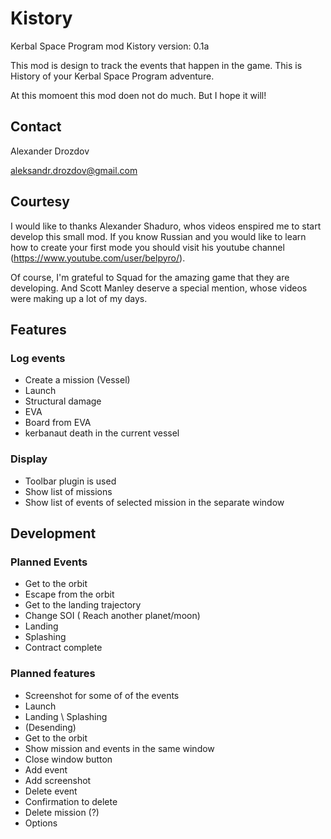 # Kistory
Kerbal Space Program mod Kistory
version: 0.1a

This mod is design to track the events that happen in the game. This is History of your Kerbal Space Program adventure.

At this momoent this mod doen not do much. But I hope it will!

## Contact
Alexander Drozdov

aleksandr.drozdov@gmail.com

## Courtesy 
I would like to thanks Alexander Shaduro, whos videos enspired me to start develop this small mod. If you know Russian and you would like to learn how to create your first mode you should visit his youtube channel (https://www.youtube.com/user/belpyro/).

Of course, I'm grateful to Squad for the amazing game that they are developing. And Scott Manley deserve a special mention, whose videos were making up a lot of my days.

## Features

### Log events
- Create a mission (Vessel)
- Launch
- Structural damage
- EVA
- Board from EVA
- kerbanaut death in the current vessel

### Display
- Toolbar plugin is used
- Show list of missions
- Show list of events of selected mission in the separate window


## Development

### Planned Events
- Get to the orbit
- Escape from the orbit
- Get to the landing trajectory
- Change SOI ( Reach another planet/moon)
- Landing
- Splashing
- Contract complete

### Planned features
- Screenshot for some of of the events 
 - Launch
 - Landing \ Splashing
  - (Desending)
 - Get to the orbit
- Show mission and events in the same window
- Close window button
- Add event
- Add screenshot
- Delete event
- Confirmation to delete
- Delete mission (?)
- Options
